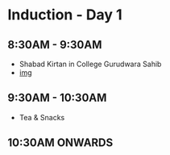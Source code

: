 # Induction - Day 1
## 8:30AM - 9:30AM
- Shabad Kirtan in College Gurudwara Sahib
- [img](https://gndec.ac.in/gndec/2023/WhatsApp%20Image%202023-04-20%20at%2011.13.22%20PM%20(4).jpeg)
## 9:30AM - 10:30AM
- Tea & Snacks
## 10:30AM ONWARDS
